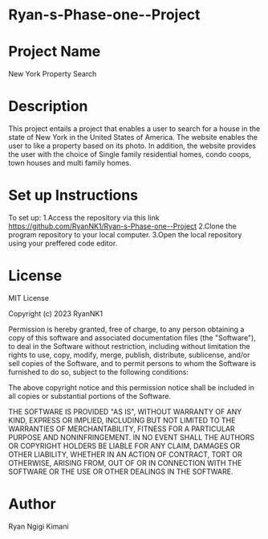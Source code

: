# Ryan-s-Phase-one--Project
# Project Name
New York Property Search

# Description
This project entails a project that enables a user to search for a house in the state of New York in the United States of America. The website enables the user to like a property based on its photo. In addition, the website provides the user with the choice of Single family residential homes, condo coops, town houses and multi family homes.

# Set up Instructions
To set up:
 1.Access the repository via this link https://github.com/RyanNK1/Ryan-s-Phase-one--Project
 2.Clone the program repository to your local computer.
 3.Open the local repository using your preffered code editor.
# License
MIT License

Copyright (c) 2023 RyanNK1

Permission is hereby granted, free of charge, to any person obtaining a copy
of this software and associated documentation files (the "Software"), to deal
in the Software without restriction, including without limitation the rights
to use, copy, modify, merge, publish, distribute, sublicense, and/or sell
copies of the Software, and to permit persons to whom the Software is
furnished to do so, subject to the following conditions:

The above copyright notice and this permission notice shall be included in all
copies or substantial portions of the Software.

THE SOFTWARE IS PROVIDED "AS IS", WITHOUT WARRANTY OF ANY KIND, EXPRESS OR
IMPLIED, INCLUDING BUT NOT LIMITED TO THE WARRANTIES OF MERCHANTABILITY,
FITNESS FOR A PARTICULAR PURPOSE AND NONINFRINGEMENT. IN NO EVENT SHALL THE
AUTHORS OR COPYRIGHT HOLDERS BE LIABLE FOR ANY CLAIM, DAMAGES OR OTHER
LIABILITY, WHETHER IN AN ACTION OF CONTRACT, TORT OR OTHERWISE, ARISING FROM,
OUT OF OR IN CONNECTION WITH THE SOFTWARE OR THE USE OR OTHER DEALINGS IN THE
SOFTWARE.
# Author
Ryan Ngigi Kimani